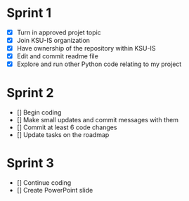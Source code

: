 # Sprint 1
- [x] Turn in approved projet topic
- [x] Join KSU-IS organization
- [x] Have ownership of the repository within KSU-IS
- [x] Edit and commit readme file
- [x] Explore and run other Python code relating to my project

# Sprint 2
- [] Begin coding
- [] Make small updates and commit messages with them
- [] Commit at least 6 code changes
- [] Update tasks on the roadmap

# Sprint 3
- [] Continue coding
- [] Create PowerPoint slide
